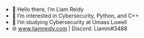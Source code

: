 - 👋 Hello there, I’m Liam Reidy
- 👀 I’m interested in Cybersecurity, Python, and C++
- 🌱 I’m studying Cybersecurity at Umass Lowell
- 🌐 www.liamreidy.com  |  Discord: Liamm#3488
